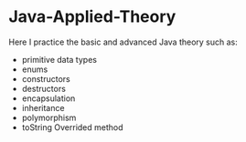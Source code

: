 # Java-Applied-Theory
Here I practice the basic and advanced Java theory such as:

- primitive data types
- enums
- constructors
- destructors
- encapsulation
- inheritance
- polymorphism
- toString Overrided method
